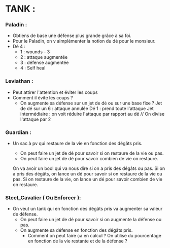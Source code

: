 # TANK : 

### Paladin : 
   - Obtiens de base une défense plus grande grâce à sa foi. 
   - Pour le Paladin, on v aimplémenter la notion du dé pour le monsieur. 
   - Dé 4 : 
     - 1 : wounds - 3
     - 2 : attaque augmentée
     - 3 : défense augmentée
     - 4 : Self heal

### Leviathan : 
 - Peut attirer l'attention et éviter les coups 
 - Comment il évite les coups ?  
    - On augmente sa défense sur un jet de dé ou sur une base fixe ? 
    Jet de dé sur un 6 : attaque annulée
    Dé 1 : prend toute l'attaque 
    Jet intermédiaire : on voit réduire l'attaque par rapport au dé // On divise l'attaque par 2

### Guardian : 
   - Un sac à pv qui restaure de la vie en fonction des dégâts pris. 
      - On peut faire un jet de dé pour savoir si on restaure de la vie ou pas.
      - On peut faire un jet de dé pour savoir combien de vie on restaure.

      On va avoir un bool qui va nous dire si on a pris des dégâts ou pas.
      Si on a pris des dégâts, on lance un dé pour savoir si on restaure de la vie ou pas.
      Si on restaure de la vie, on lance un dé pour savoir combien de vie on restaure.

### Steel_Cavalier ( Ou Enforcer ):
   - On veut un tank qui en fonction des dégâts pris va augmenter sa valeur de défense. 
      - On peut faire un jet de dé pour savoir si on augmente la défense ou pas.
      - On augmente sa défense en fonction des dégâts pris.  
         - Comment on peut faire ça en calcul ? On utilise du pourcentage en fonction de la vie restante et de la défense ?  
